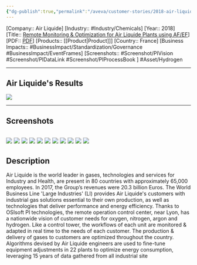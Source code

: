 ```yaml
---
{"dg-publish":true,"permalink":"/aveva/customer-stories/2018-air-liquide-remote-monitoring-and-optimization-for-air-liquide-plants-using-af-ef/"}
---
```


[Company:: Air Liquide]
[Industry:: #Industry/Chemicals]
[Year:: 2018]
[Title:: [Remote Monitoring & Optimization for Air Liquide Plants using AF/EF](https://resources.osisoft.com/presentations/remote-monitoring-and-optimization-for-air-liquide-plants-using-af/ef/)]
[PDF:: [PDF](https://cdn.osisoft.com/osi/presentations/2018-uc-emea-barcelona/UC18EU-D1IA01-AirLiquide-Lotero-Remote-Monitoring-Optimization-AirLiquide-Plants-using-AF-EF.pdf)]
[Products:: [[Product\|Product]]]
[Country:: France]
[Business Impacts:: #BusinessImpact/Standardization/Governance #BusinessImpact/EventFrames]
[Screenshots:: #Screenshot/PIVision #Screenshot/PIDataLink #Screenshot/PIProcessBook ] 
#Asset/Hydrogen

---
## Air Liquide's Results
![](https://i.imgur.com/Mm3ScQB.png)

---
## Screenshots
![](https://i.imgur.com/3VwSEJM.png)
![](https://i.imgur.com/4Bm52Av.png)
![](https://i.imgur.com/e7AK4c4.png)
![](https://i.imgur.com/qgoiQb9.png)
![](https://i.imgur.com/0nYVtly.png)
![](https://i.imgur.com/IEcpSH6.png)
![](https://i.imgur.com/v3gV7Hd.png)
![](https://i.imgur.com/YqvMH4Z.png)
![](https://i.imgur.com/hiBJUeQ.png)
![](https://i.imgur.com/HSwlyvX.png)
![](https://i.imgur.com/QRMaBtx.png)
---
## Description

Air Liquide is the world leader in gases, technologies and services for Industry and Health, are present in 80 countries with approximately 65,000 employees. In 2017, the Group’s revenues were 20.3 billion Euros. The World Business Line 'Large Industries' (LI) provides Air Liquide's customers with industrial gas solutions essential to their own production, as well as technologies that deliver performance and energy efficiency. Thanks to OSIsoft PI technologies, the remote operation control center, near Lyon, has a nationwide vision of customer needs for oxygen, nitrogen, argon and hydrogen. Like a control tower, the workflows of each unit are monitored & adapted in real time to the needs of each customer. The production & delivery of gases to customers are optimized throughout the country. Algorithms devised by Air Liquide engineers are used to fine-tune equipment adjustments in 22 plants to optimize energy consumption, leveraging 15 years of data gathered from all industrial site